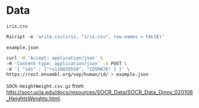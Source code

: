 # Data

`iris.csv`

```r
Rscript -e 'write.csv(iris, "iris.csv", row.names = FALSE)'
```

`example.json`

```bash
curl -H 'Accept: application/json' \
-H 'Content-type: application/json' -X POST \
-d '{ "ids" : ["rs116035550", "COSM476" ] }' \
https://rest.ensembl.org/vep/human/id/ > example.json
```

`SOCR-HeightWeight.csv.gz` from <http://socr.ucla.edu/docs/resources/SOCR_Data/SOCR_Data_Dinov_020108_HeightsWeights.html>.
